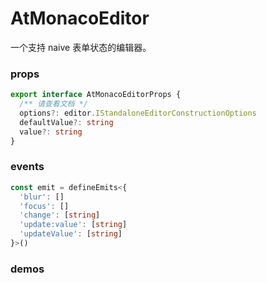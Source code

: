 # AtMonacoEditor

一个支持 naive 表单状态的编辑器。

### props

```ts
export interface AtMonacoEditorProps {
  /** 请查看文档 */
  options?: editor.IStandaloneEditorConstructionOptions
  defaultValue?: string
  value?: string
}
```

### events

```ts
const emit = defineEmits<{
  'blur': []
  'focus': []
  'change': [string]
  'update:value': [string]
  'updateValue': [string]
}>()
```

### demos

<demo src="../examples/at-monaco-editor/basic.vue"></demo>

